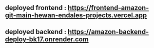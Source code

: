  
 
 
 ## deployed frontend : https://frontend-amazon-git-main-hewan-endales-projects.vercel.app
## deployed backend : https://amazon-backend-deploy-bk17.onrender.com



<!-- https://github.com/Hewan-Endale/amazon-frontend -->


